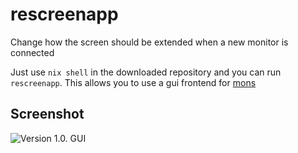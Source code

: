 # rescreenapp

Change how the screen should be extended when a new monitor is connected

Just use `nix shell` in the downloaded repository and you can run `rescreenapp`.
This allows you to use a gui frontend for [mons](https://github.com/Ventto/mons)

## Screenshot

![Version 1.0. GUI](https://i.imgur.com/XCZx9Ah.png)

